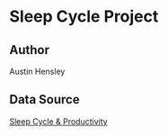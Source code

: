 # Sleep Cycle Project
 
## Author
Austin Hensley

## Data Source
[Sleep Cycle & Productivity](https://www.kaggle.com/datasets/adilshamim8/sleep-cycle-and-productivity)